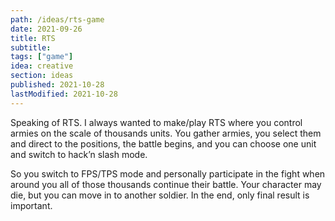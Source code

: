 ```yaml
---
path: /ideas/rts-game
date: 2021-09-26
title: RTS
subtitle: 
tags: ["game"]
idea: creative
section: ideas
published: 2021-10-28
lastModified: 2021-10-28
---
```


Speaking of RTS. I always wanted to make/play RTS where you control armies on the scale of thousands units. You gather armies, you select them and direct to the positions, the battle begins, and you can choose one unit and switch to hack’n slash mode.

So you switch to FPS/TPS mode and personally participate in the fight when around you all of those thousands continue their battle. Your character may die, but you can move in to another soldier. In the end, only final result is important.